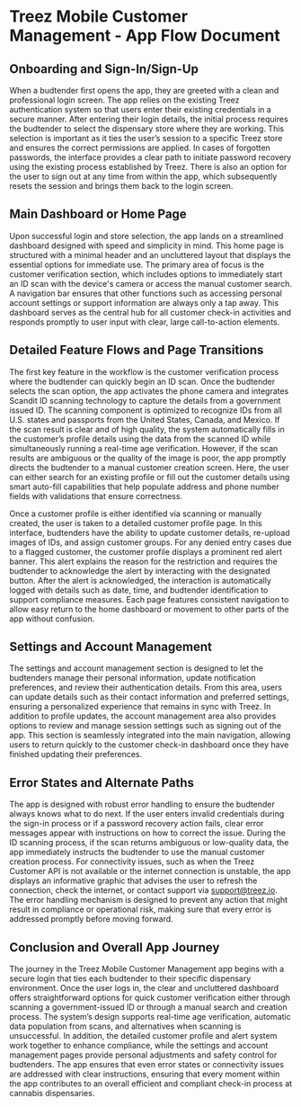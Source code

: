 # Treez Mobile Customer Management - App Flow Document

## Onboarding and Sign-In/Sign-Up

When a budtender first opens the app, they are greeted with a clean and professional login screen. The app relies on the existing Treez authentication system so that users enter their existing credentials in a secure manner. After entering their login details, the initial process requires the budtender to select the dispensary store where they are working. This selection is important as it ties the user’s session to a specific Treez store and ensures the correct permissions are applied. In cases of forgotten passwords, the interface provides a clear path to initiate password recovery using the existing process established by Treez. There is also an option for the user to sign out at any time from within the app, which subsequently resets the session and brings them back to the login screen.

## Main Dashboard or Home Page

Upon successful login and store selection, the app lands on a streamlined dashboard designed with speed and simplicity in mind. This home page is structured with a minimal header and an uncluttered layout that displays the essential options for immediate use. The primary area of focus is the customer verification section, which includes options to immediately start an ID scan with the device's camera or access the manual customer search. A navigation bar ensures that other functions such as accessing personal account settings or support information are always only a tap away. This dashboard serves as the central hub for all customer check-in activities and responds promptly to user input with clear, large call-to-action elements.

## Detailed Feature Flows and Page Transitions

The first key feature in the workflow is the customer verification process where the budtender can quickly begin an ID scan. Once the budtender selects the scan option, the app activates the phone camera and integrates Scandit ID scanning technology to capture the details from a government issued ID. The scanning component is optimized to recognize IDs from all U.S. states and passports from the United States, Canada, and Mexico. If the scan result is clear and of high quality, the system automatically fills in the customer’s profile details using the data from the scanned ID while simultaneously running a real-time age verification. However, if the scan results are ambiguous or the quality of the image is poor, the app promptly directs the budtender to a manual customer creation screen. Here, the user can either search for an existing profile or fill out the customer details using smart auto-fill capabilities that help populate address and phone number fields with validations that ensure correctness.

Once a customer profile is either identified via scanning or manually created, the user is taken to a detailed customer profile page. In this interface, budtenders have the ability to update customer details, re-upload images of IDs, and assign customer groups. For any denied entry cases due to a flagged customer, the customer profile displays a prominent red alert banner. This alert explains the reason for the restriction and requires the budtender to acknowledge the alert by interacting with the designated button. After the alert is acknowledged, the interaction is automatically logged with details such as date, time, and budtender identification to support compliance measures. Each page features consistent navigation to allow easy return to the home dashboard or movement to other parts of the app without confusion.

## Settings and Account Management

The settings and account management section is designed to let the budtenders manage their personal information, update notification preferences, and review their authentication details. From this area, users can update details such as their contact information and preferred settings, ensuring a personalized experience that remains in sync with Treez. In addition to profile updates, the account management area also provides options to review and manage session settings such as signing out of the app. This section is seamlessly integrated into the main navigation, allowing users to return quickly to the customer check-in dashboard once they have finished updating their preferences.

## Error States and Alternate Paths

The app is designed with robust error handling to ensure the budtender always knows what to do next. If the user enters invalid credentials during the sign-in process or if a password recovery action fails, clear error messages appear with instructions on how to correct the issue. During the ID scanning process, if the scan returns ambiguous or low-quality data, the app immediately instructs the budtender to use the manual customer creation process. For connectivity issues, such as when the Treez Customer API is not available or the internet connection is unstable, the app displays an informative graphic that advises the user to refresh the connection, check the internet, or contact support via <support@treez.io>. The error handling mechanism is designed to prevent any action that might result in compliance or operational risk, making sure that every error is addressed promptly before moving forward.

## Conclusion and Overall App Journey

The journey in the Treez Mobile Customer Management app begins with a secure login that ties each budtender to their specific dispensary environment. Once the user logs in, the clear and uncluttered dashboard offers straightforward options for quick customer verification either through scanning a government-issued ID or through a manual search and creation process. The system’s design supports real-time age verification, automatic data population from scans, and alternatives when scanning is unsuccessful. In addition, the detailed customer profile and alert system work together to enhance compliance, while the settings and account management pages provide personal adjustments and safety control for budtenders. The app ensures that even error states or connectivity issues are addressed with clear instructions, ensuring that every moment within the app contributes to an overall efficient and compliant check-in process at cannabis dispensaries.
